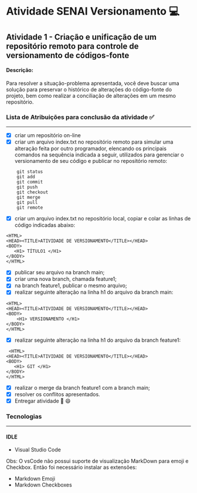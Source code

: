 # Atividade SENAI Versionamento :computer:

## Atividade 1 - Criação e unificação de um repositório remoto para controle de versionamento de códigos-fonte

#### Descrição:
Para resolver a situação-problema apresentada, você deve buscar uma solução para preservar o histórico de alterações do código-fonte do projeto, bem como realizar a conciliação de alterações em um mesmo repositório.


### Lista de Atribuições para conclusão da atividade :white_check_mark:
---
- [x]  criar um repositório on-line 
- [x]  criar um arquivo index.txt no repositório remoto para simular uma alteração feita por outro programador, elencando os principais comandos na sequência indicada a seguir, utilizados para gerenciar o versionamento de seu código e publicar no repositório remoto:
```
    git status
    git add
    git commit
    git push
    git checkout
    git merge
    git pull
    git remote
```
- [x]  criar um arquivo index.txt no repositório local, copiar e colar as linhas de código indicadas abaixo:
```
<HTML>
<HEAD><TITLE>ATIVIDADE DE VERSIONAMENTO</TITLE></HEAD>
<BODY>
   <H1> TÍTULO1 </H1>
</BODY>
</HTML>
```
- [x]  publicar seu arquivo na branch main;
- [x]  criar uma nova branch, chamada feature1;
- [x]  na branch feature1, publicar o mesmo arquivo;
- [x]  realizar seguinte alteração na linha h1 do arquivo da branch main:
```
<HTML>
<HEAD><TITLE>ATIVIDADE DE VERSIONAMENTO</TITLE></HEAD>
<BODY>
    <H1> VERSIONAMENTO </H1>
</BODY>
</HTML>
```
 

- [x]  realizar seguinte alteração na linha h1 do arquivo da branch feature1:
```
 <HTML>
<HEAD><TITLE>ATIVIDADE DE VERSIONAMENTO</TITLE></HEAD>
<BODY>
   <H1> GIT </H1>
</BODY>
</HTML>
```
- [x]  realizar o merge da branch feature1 com a branch main;
- [x]  resolver os conflitos apresentados.
- [x]  Entregar atividade :tada: :smile:

### Tecnologias
---
#### IDLE 
- Visual Studio Code

Obs: O vsCode não possui suporte de visualização MarkDown para emoji e Checkbox. Então foi necessário instalar as extensões:
- Markdown Emoji
- Markdown Checkboxes
